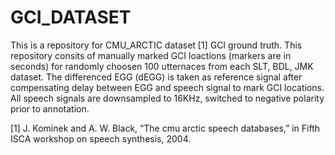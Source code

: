 # GCI_DATASET

This is a repository for CMU_ARCTIC dataset [1] GCI ground truth. This repository consits of manually marked GCI loactions (markers are in seconds) for randomly 
choosen 100 utternaces from each SLT, BDL, JMK dataset. The differenced EGG (dEGG) is taken as reference signal after compensating delay
between EGG and speech signal to mark GCI locations. All speech signals are downsampled to 16KHz, switched to negative polarity prior to
annotation.

[1] J. Kominek and A. W. Black, “The cmu arctic speech databases,” in Fifth ISCA workshop on speech synthesis, 2004.
